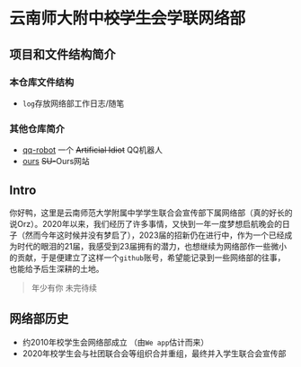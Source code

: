 # 云南师大附中~~校学生会~~学联网络部

## 项目和文件结构简介

### 本仓库文件结构

* `log`存放网络部工作日志/随笔

### 其他仓库简介

* [qq-robot](https://github.com/SF-ND/qq-robot) 一个 ~~Artificial Idiot~~ QQ机器人
* [ours](https://github.com/SF-ND/ours) ~~SU-~~Ours网站

## Intro
你好鸭，这里是云南师范大学附属中学学生联合会宣传部下属网络部（真的好长的说Orz）。2020年以来，我们经历了许多事情，又快到一年一度梦想启航晚会的日子（然而今年这时候并没有梦启了），2023届的招新仍在进行中，作为一个已经成为时代的眼泪的21届，我感受到23届拥有的潜力，也想继续为网络部作一些微小的贡献，于是便建立了这样一个`github`账号，希望能记录到一些网络部的往事，也能给予后生深耕的土地。

> 年少有你 未完待续

## 网络部历史

* 约2010年校学生会网络部成立 （由`We app`估计而来）
* 2020年校学生会与社团联合会等组织合并重组，最终并入学生联合会宣传部

